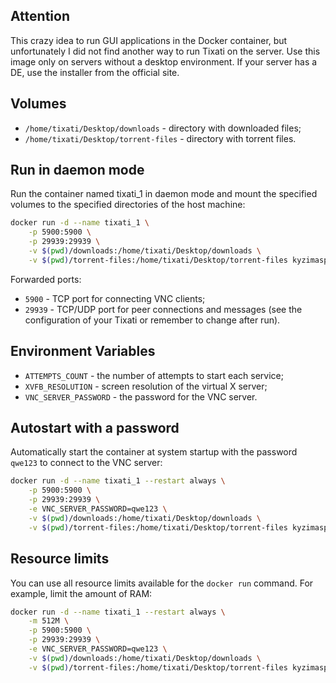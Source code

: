 ## Attention

This crazy idea to run GUI applications in the Docker container, but unfortunately I did not find another way to run Tixati on the server. Use this image only on servers without a desktop environment. If your server has a DE, use the installer from the official site.


## Volumes

* `/home/tixati/Desktop/downloads` - directory with downloaded files;
* `/home/tixati/Desktop/torrent-files` - directory with torrent files.


## Run in daemon mode

Run the container named tixati_1 in daemon mode and mount the specified volumes to the specified directories of the host machine:

```bash
docker run -d --name tixati_1 \
    -p 5900:5900 \
    -p 29939:29939 \
    -v $(pwd)/downloads:/home/tixati/Desktop/downloads \
    -v $(pwd)/torrent-files:/home/tixati/Desktop/torrent-files kyzimaspb/tixati
```

Forwarded ports:
* `5900` - TCP port for connecting VNC clients;
* `29939` - TCP/UDP port for peer connections and messages (see the configuration of your Tixati or remember to change after run).


## Environment Variables

* `ATTEMPTS_COUNT` - the number of attempts to start each service;
* `XVFB_RESOLUTION` - screen resolution of the virtual X server;
* `VNC_SERVER_PASSWORD` - the password for the VNC server.


## Autostart with a password

Automatically start the container at system startup with the password `qwe123` to connect to the VNC server:

```bash
docker run -d --name tixati_1 --restart always \
    -p 5900:5900 \
    -p 29939:29939 \
    -e VNC_SERVER_PASSWORD=qwe123 \
    -v $(pwd)/downloads:/home/tixati/Desktop/downloads \
    -v $(pwd)/torrent-files:/home/tixati/Desktop/torrent-files kyzimaspb/tixati
```


## Resource limits

You can use all resource limits available for the `docker run` command. For example, limit the amount of RAM:

```bash
docker run -d --name tixati_1 --restart always \
    -m 512M \
    -p 5900:5900 \
    -p 29939:29939 \
    -e VNC_SERVER_PASSWORD=qwe123 \
    -v $(pwd)/downloads:/home/tixati/Desktop/downloads \
    -v $(pwd)/torrent-files:/home/tixati/Desktop/torrent-files kyzimaspb/tixati
```
